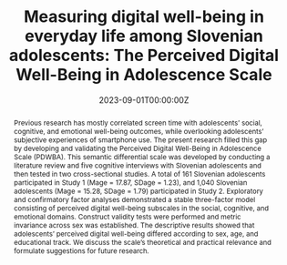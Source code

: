 ---
abstract: "Previous research has mostly correlated screen time with adolescents’ social, cognitive, and emotional well-being outcomes, while overlooking adolescents’ subjective experiences of smartphone use. The present research filled this gap by developing and validating the Perceived Digital Well-Being in Adolescence Scale (PDWBA). This semantic differential scale was developed by conducting a literature review and five cognitive interviews with Slovenian adolescents and then tested in two cross-sectional studies. A total of 161 Slovenian adolescents participated in Study 1 (Mage = 17.87, SDage = 1.23), and 1,040 Slovenian adolescents (Mage = 15.28, SDage = 1.79) participated in Study 2. Exploratory and confirmatory factor analyses demonstrated a stable three-factor model consisting of perceived digital well-being subscales in the social, cognitive, and emotional domains. Construct validity tests were performed and metric invariance across sex was established. The descriptive results showed that adolescents’ perceived digital well-being differed according to sex, age, and educational track. We discuss the scale’s theoretical and practical relevance and formulate suggestions for future research."
authors:
- Jasmina Rosič
- admin
- Mariek Vanden Abeele
- Bojana Lobe
- Laura Vandenbosch
date: "2023-09-01T00:00:00Z"
doi: "10.1080/17482798.2023.2272651"
featured: false
image:
  caption: ""
  focal_point: ""
  preview_only: false
projects: [mimic]
publication: ""
publication_short: ""
publication_types:
- "2"
publishDate: ""
slides: ""
summary:
tags:
- Scale development
- Digital well-being
- Perceptions
- Smartphone effects
- Adolescence

title: "Measuring digital well-being in everyday life among Slovenian adolescents: The Perceived Digital Well-Being in Adolescence Scale"
url_code: "https://osf.io/h9gst/"
url_dataset: "https://osf.io/h9gst/"
url_pdf: ""
url_poster: ""
url_project: ""
url_slides: ""
url_source: ""
url_video: ""
---